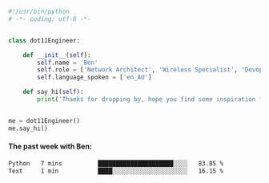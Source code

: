 ```python
#!/usr/bin/python
# -*- coding: utf-8 -*-


class dot11Engineer:

    def __init__(self):
        self.name = 'Ben'
        self.role = ['Network Architect', 'Wireless Specialist', 'Devops Engineer']
        self.language_spoken = ['en_AU']

    def say_hi(self):
        print('Thanks for dropping by, hope you find some inspiration from my work.')


me = dot11Engineer()
me.say_hi()
```

#### The past week with Ben:
<!--START_SECTION:waka-->

```txt
Python   7 mins          █████████████████████░░░░   83.85 %
Text     1 min           ████░░░░░░░░░░░░░░░░░░░░░   16.15 %
```

<!--END_SECTION:waka-->  



